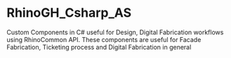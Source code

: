 # RhinoGH_Csharp_AS
Custom Components in C# useful for Design, Digital Fabrication workflows using RhinoCommon API.
These components are  useful for Facade Fabrication, Ticketing process and Digital Fabrication in general

